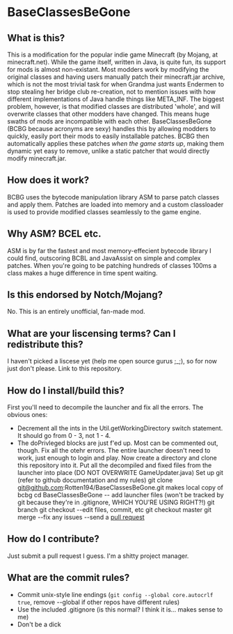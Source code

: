 BaseClassesBeGone
=================

What is this?
-------------

This is a modification for the popular indie game Minecraft (by Mojang, at minecraft.net). While the game itself, written in Java, is quite fun, its support for mods is almost non-existant. Most modders work by modifying the original classes and having users manually patch their minecraft.jar archive, which is not the most trivial task for when Grandma just wants Endermen to stop stealing her bridge club re-creation, not to mention issues with how different implementations of Java handle things like META_INF. The biggest problem, however, is that modified classes are distributed 'whole', and will overwrite classes that other modders have changed. This means huge swaths of mods are incompatible with each other.
BaseClassesBeGone (BCBG because acronyms are sexy) handles this by allowing modders to quickly, easily port their mods to easily installable patches. BCBG then automatically applies these patches *when the game starts up*, making them dynamic yet easy to remove, unlike a static patcher that would directly modify minecraft.jar.

How does it work?
-----------------

BCBG uses the bytecode manipulation library ASM to parse patch classes and apply them. Patches are loaded into memory and a custom classloader is used to provide modified classes seamlessly to the game engine.

Why ASM? BCEL etc.
------------------

ASM is by far the fastest and most memory-effecient bytecode library I could find, outscoring BCBL and JavaAssist on simple and complex patches. When you're going to be patching hundreds of classes 100ms a class makes a huge difference in time spent waiting.

Is this endorsed by Notch/Mojang?
---------------------------------

No. This is an entirely unofficial, fan-made mod.

What are your liscensing terms? Can I redistribute this?
--------------------------------------------------------

I haven't picked a liscese yet (help me open source gurus ;_;), so for now just don't please. Link to this repository.

How do I install/build this?
----------------------------
First you'll need to decompile the launcher and fix all the errors. The obvious ones:
- Decrement all the ints in the Util.getWorkingDirectory switch statement. It should go from 0 - 3, not 1 - 4.
- The doPrivleged blocks are just f'ed up. Most can be commented out, though.
Fix all the otehr errors. The entire launcher doesn't need to work, just enough to login and play.
Now create a directory and clone this repository into it.
Put all the decompiled and fixed files from the launcher into place (DO NOT OVERWRITE GameUpdater.java)
Set up git (refer to github documentation and my rules)
	git clone git@github.com:Rotten194/BaseClassesBeGone.git
		makes local copy of bcbg
	cd BaseClassesBeGone
	-- add launcher files (won't be tracked by git because they're in .gitignore, WHICH YOU'RE USING RIGHT?!)
	git branch <yourname>
	git checkout <yourname>
	--edit files, commit, etc
	git checkout master
	git merge <yourname>
	--fix any issues
	--send a [pull request](http://help.github.com/send-pull-requests/)
	

How do I contribute?
--------------------

Just submit a pull request I guess. I'm a shitty project manager.

What are the commit rules?
--------------------------
- Commit unix-style line endings (`git config --global core.autocrlf true`, remove --global if other repos have different rules)
- Use the included .gitignore (is this normal? I think it is... makes sense to me)
- Don't be a dick